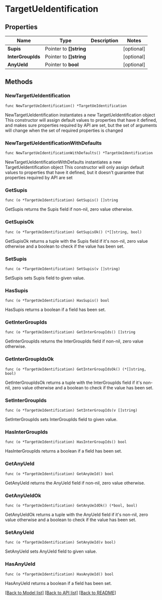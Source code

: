 # TargetUeIdentification

## Properties

Name | Type | Description | Notes
------------ | ------------- | ------------- | -------------
**Supis** | Pointer to **[]string** |  | [optional] 
**InterGroupIds** | Pointer to **[]string** |  | [optional] 
**AnyUeId** | Pointer to **bool** |  | [optional] 

## Methods

### NewTargetUeIdentification

`func NewTargetUeIdentification() *TargetUeIdentification`

NewTargetUeIdentification instantiates a new TargetUeIdentification object
This constructor will assign default values to properties that have it defined,
and makes sure properties required by API are set, but the set of arguments
will change when the set of required properties is changed

### NewTargetUeIdentificationWithDefaults

`func NewTargetUeIdentificationWithDefaults() *TargetUeIdentification`

NewTargetUeIdentificationWithDefaults instantiates a new TargetUeIdentification object
This constructor will only assign default values to properties that have it defined,
but it doesn't guarantee that properties required by API are set

### GetSupis

`func (o *TargetUeIdentification) GetSupis() []string`

GetSupis returns the Supis field if non-nil, zero value otherwise.

### GetSupisOk

`func (o *TargetUeIdentification) GetSupisOk() (*[]string, bool)`

GetSupisOk returns a tuple with the Supis field if it's non-nil, zero value otherwise
and a boolean to check if the value has been set.

### SetSupis

`func (o *TargetUeIdentification) SetSupis(v []string)`

SetSupis sets Supis field to given value.

### HasSupis

`func (o *TargetUeIdentification) HasSupis() bool`

HasSupis returns a boolean if a field has been set.

### GetInterGroupIds

`func (o *TargetUeIdentification) GetInterGroupIds() []string`

GetInterGroupIds returns the InterGroupIds field if non-nil, zero value otherwise.

### GetInterGroupIdsOk

`func (o *TargetUeIdentification) GetInterGroupIdsOk() (*[]string, bool)`

GetInterGroupIdsOk returns a tuple with the InterGroupIds field if it's non-nil, zero value otherwise
and a boolean to check if the value has been set.

### SetInterGroupIds

`func (o *TargetUeIdentification) SetInterGroupIds(v []string)`

SetInterGroupIds sets InterGroupIds field to given value.

### HasInterGroupIds

`func (o *TargetUeIdentification) HasInterGroupIds() bool`

HasInterGroupIds returns a boolean if a field has been set.

### GetAnyUeId

`func (o *TargetUeIdentification) GetAnyUeId() bool`

GetAnyUeId returns the AnyUeId field if non-nil, zero value otherwise.

### GetAnyUeIdOk

`func (o *TargetUeIdentification) GetAnyUeIdOk() (*bool, bool)`

GetAnyUeIdOk returns a tuple with the AnyUeId field if it's non-nil, zero value otherwise
and a boolean to check if the value has been set.

### SetAnyUeId

`func (o *TargetUeIdentification) SetAnyUeId(v bool)`

SetAnyUeId sets AnyUeId field to given value.

### HasAnyUeId

`func (o *TargetUeIdentification) HasAnyUeId() bool`

HasAnyUeId returns a boolean if a field has been set.


[[Back to Model list]](../README.md#documentation-for-models) [[Back to API list]](../README.md#documentation-for-api-endpoints) [[Back to README]](../README.md)


